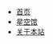 - [<span class="iconfont icon-icon_fabu"></span> 首页](/README.md)
- [<span class="iconfont icon-yinlemoshi"></span> 星空馆](http://39.103.134.71/wiki/starry/star.html)
- [<span class="iconfont icon-wodeguanzhu"></span> 关于本站](关于/)





